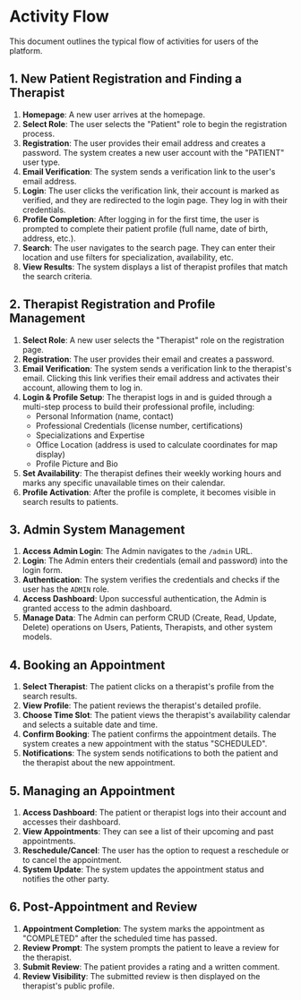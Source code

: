 # Activity Flow

This document outlines the typical flow of activities for users of the platform.

## 1. New Patient Registration and Finding a Therapist

1.  **Homepage**: A new user arrives at the homepage.
2.  **Select Role**: The user selects the "Patient" role to begin the registration process.
3.  **Registration**: The user provides their email address and creates a password. The system creates a new user account with the "PATIENT" user type.
4.  **Email Verification**: The system sends a verification link to the user's email address.
5.  **Login**: The user clicks the verification link, their account is marked as verified, and they are redirected to the login page. They log in with their credentials.
6.  **Profile Completion**: After logging in for the first time, the user is prompted to complete their patient profile (full name, date of birth, address, etc.).
7.  **Search**: The user navigates to the search page. They can enter their location and use filters for specialization, availability, etc.
8.  **View Results**: The system displays a list of therapist profiles that match the search criteria.

## 2. Therapist Registration and Profile Management

1.  **Select Role**: A new user selects the "Therapist" role on the registration page.
2.  **Registration**: The user provides their email and creates a password.
3.  **Email Verification**: The system sends a verification link to the therapist's email. Clicking this link verifies their email address and activates their account, allowing them to log in.
4.  **Login & Profile Setup**: The therapist logs in and is guided through a multi-step process to build their professional profile, including:
    -   Personal Information (name, contact)
    -   Professional Credentials (license number, certifications)
    -   Specializations and Expertise
    -   Office Location (address is used to calculate coordinates for map display)
    -   Profile Picture and Bio
5.  **Set Availability**: The therapist defines their weekly working hours and marks any specific unavailable times on their calendar.
6.  **Profile Activation**: After the profile is complete, it becomes visible in search results to patients.

## 3. Admin System Management

1.  **Access Admin Login**: The Admin navigates to the `/admin` URL.
2.  **Login**: The Admin enters their credentials (email and password) into the login form.
3.  **Authentication**: The system verifies the credentials and checks if the user has the `ADMIN` role.
4.  **Access Dashboard**: Upon successful authentication, the Admin is granted access to the admin dashboard.
5.  **Manage Data**: The Admin can perform CRUD (Create, Read, Update, Delete) operations on Users, Patients, Therapists, and other system models.

## 4. Booking an Appointment

1.  **Select Therapist**: The patient clicks on a therapist's profile from the search results.
2.  **View Profile**: The patient reviews the therapist's detailed profile.
3.  **Choose Time Slot**: The patient views the therapist's availability calendar and selects a suitable date and time.
4.  **Confirm Booking**: The patient confirms the appointment details. The system creates a new appointment with the status "SCHEDULED".
5.  **Notifications**: The system sends notifications to both the patient and the therapist about the new appointment.

## 5. Managing an Appointment

1.  **Access Dashboard**: The patient or therapist logs into their account and accesses their dashboard.
2.  **View Appointments**: They can see a list of their upcoming and past appointments.
3.  **Reschedule/Cancel**: The user has the option to request a reschedule or to cancel the appointment.
4.  **System Update**: The system updates the appointment status and notifies the other party.

## 6. Post-Appointment and Review

1.  **Appointment Completion**: The system marks the appointment as "COMPLETED" after the scheduled time has passed.
2.  **Review Prompt**: The system prompts the patient to leave a review for the therapist.
3.  **Submit Review**: The patient provides a rating and a written comment.
4.  **Review Visibility**: The submitted review is then displayed on the therapist's public profile.
